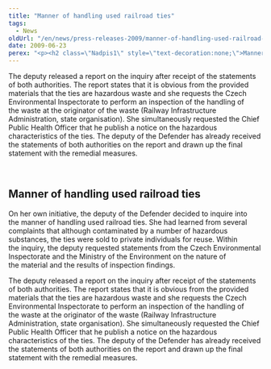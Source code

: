 ```yaml
---
title: "Manner of handling used railroad ties"
tags:
  - News
oldUrl: "/en/news/press-releases-2009/manner-of-handling-used-railroad-ties/"
date: 2009-06-23
perex: "<p><h2 class=\"Nadpis1\" style=\"text-decoration:none;\">Manner of handling used railroad ties</h2> <p class=\"Normln-web\" style=\"text-decoration:none;\">On her own initiative, the deputy of the Defender decided to inquire into the manner of handling used railroad ties. She had learned from several complaints that although contaminated by a number of hazardous substances, the ties were sold to private individuals for reuse. Within the inquiry, the deputy requested statements from the Czech Environmental Inspectorate and the Ministry of the Environment on the nature of the material and the results of inspection findings.</p>"
---
```


<!-- imported from the old website -->

<p class="Normln-web" style="text-decoration:none;">The deputy released a report on the inquiry after receipt of the statements of both authorities. The report states that it is obvious from the provided materials that the ties are hazardous waste and she requests the Czech Environmental Inspectorate to perform an inspection of the handling of the waste at the originator of the waste (Railway Infrastructure Administration, state organisation). She simultaneously requested the Chief Public Health Officer that he publish a notice on the hazardous characteristics of the ties. The deputy of the Defender has already received the statements of both authorities on the report and drawn up the final statement with the remedial measures.</p>
<p class="Normln-web"> </p>
</p>
	
<h2 class="Nadpis1" style="text-decoration:none;">Manner of handling used railroad ties</h2>
<p class="Normln-web" style="text-decoration:none;">On her own initiative, the deputy of the Defender decided to inquire into the manner of handling used railroad ties. She had learned from several complaints that although contaminated by a number of hazardous substances, the ties were sold to private individuals for reuse. Within the inquiry, the deputy requested statements from the Czech Environmental Inspectorate and the Ministry of the Environment on the nature of the material and the results of inspection findings.</p>
<p class="Normln-web" style="text-decoration:none;">The deputy released a report on the inquiry after receipt of the statements of both authorities. The report states that it is obvious from the provided materials that the ties are hazardous waste and she requests the Czech Environmental Inspectorate to perform an inspection of the handling of the waste at the originator of the waste (Railway Infrastructure Administration, state organisation). She simultaneously requested the Chief Public Health Officer that he publish a notice on the hazardous characteristics of the ties. The deputy of the Defender has already received the statements of both authorities on the report and drawn up the final statement with the remedial measures.</p>
<p class="Normln-web"> </p>
